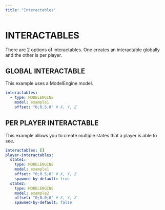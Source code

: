 ```yaml
---
title: "Interactables"
---
```

# INTERACTABLES
There are 2 options of interactables. One creates an interactable globally and the other is per player. 

## GLOBAL INTERACTABLE
This example uses a ModelEngine model.

```yml
interactables:
  - type: MODELENGINE 
    model: example1
    offset: "0;0.5;0" # X, Y, Z
```

## PER PLAYER INTERACTABLE
This example allows you to create multiple states that a player is able to see. 

```yml
interactables: []
player-interactables:
  state1: 
    type: MODELENGINE
    model: example1
    offset: "0;0.5;0" # X, Y, Z
    spawned-by-default: true
  state2:
    type: MODELENGINE
    model: example2
    offset: "0;0.0;0" # X, Y, Z
    spawned-by-default: false
```